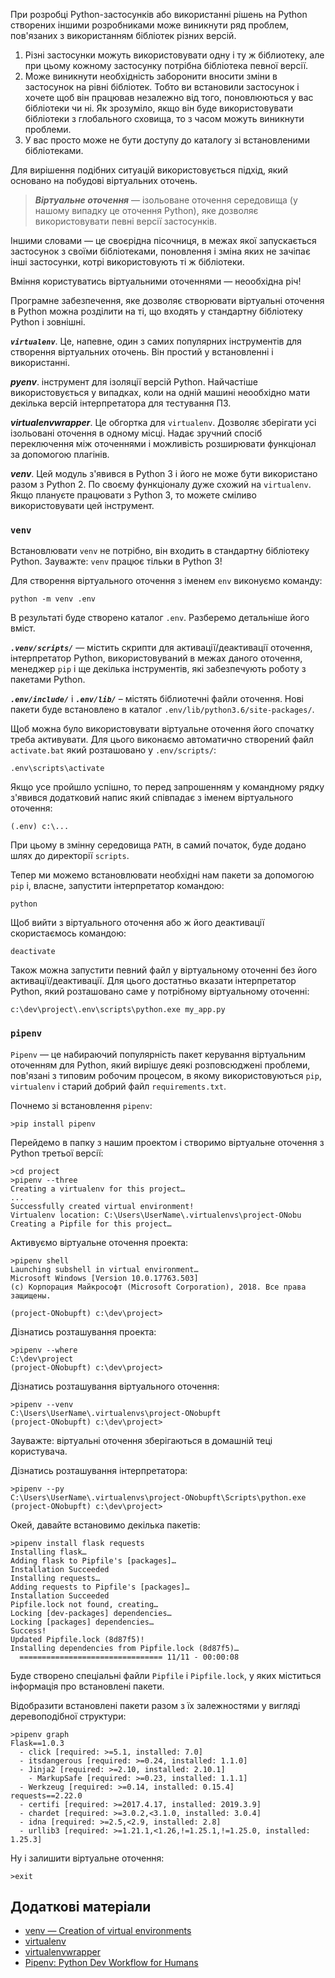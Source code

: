 При розробці Python-застосунків або використанні рішень на Python створених іншими розробниками може виникнути ряд проблем, пов'язаних з використанням бібліотек різних версій. 

1. Різні застосунки можуть використовувати одну і ту ж біблиотеку, 
але при цьому кожному застосунку потрібна бібліотека певної версії.
1. Може виникнути необхідність заборонити вносити зміни в застосунок на рівні бібліотек. 
Тобто ви встановили застосунок і хочете щоб він працював незалежно від того, поновлюються у вас бібліотеки чи ні. 
Як зрозуміло, якщо він буде використовувати бібліотеки з глобального сховища, 
то з часом можуть виникнути проблеми. 
1. У вас просто може не бути доступу до каталогу зі встановленими бібліотеками.

Для вирішення подібних ситуацій використовується підхід, 
який основано на побудові віртуальних оточень. 

> ***Віртуальне оточення*** — ізольоване оточення середовища (у нашому випадку це оточення Python), 
яке дозволяє використовувати певні версії застосунків. 

Іншими словами  — це своєрідна пісочниця, 
в межах якої запускається застосунок з своїми бібліотеками, 
поновлення і зміна яких не зачіпає інші застосунки, котрі використовують ті ж бібліотеки.

Вміння користуватись віртуальними оточеннями — неообхідна річ!

Програмне забезпечення, яке дозволяє створювати віртуальні оточення в Python 
можна розділити на ті, 
що входять у стандартну бібліотеку Python і зовнішні. 

***`virtualenv`***. 
Це, напевне, один з самих популярних інструментів для створення віртуальних оточень. 
Він простий у встановленні і використанні. 

***pyenv***. 
інструмент для ізоляції версій Python. 
Найчастіше використовується у випадках, коли на одній машині неообхідно мати декілька версій інтерпретатора для тестування ПЗ. 

***virtualenvwrapper***. 
Це обгортка для `virtualenv`. 
Дозволяє зберігати усі ізольовані оточення в одному місці. 
Надає зручний спосіб переключення між оточеннями і можливість розширювати функціонал за допомогою плагінів. 

***venv***. 
Цей модуль з'явився в Python 3 і його не може бути використано разом з Python 2. 
По своєму функціоналу дуже схожий на `virtualenv`. 
Якщо плануєте працювати з Python 3, то можете сміливо використовувати цей інструмент. 

### `venv`

Встановлювати `venv` не потрібно, він входить в стандартну бібліотеку Python. 
Зауважте: `venv` працює тільки в Python 3! 

Для створення віртуального оточення з іменем `env` виконуємо команду: 

	python -m venv .env
	
В результаті буде створено каталог `.env`. 
Разберемо детальніше його вміст. 

***`.venv/scripts/`*** — містить скрипти для активації/деактивації оточення, 
інтерпретатор Python, використовуваний в межах даного оточення, менеджер `pip` і ще декілька інструментів,  які забезпечують роботу з пакетами Python. 

***`.env/include/`*** і ***`.env/lib/`*** – містять біблиотечні файли оточення. 
Нові пакети буде встановлено в каталог `.env/lib/python3.6/site-packages/`. 

Щоб можна було використовувати віртуальне оточення його спочатку треба активувати. 
Для цього виконаємо автоматично створений файл `activate.bat` який розташовано у `.env/scripts/`: 

	.env\scripts\activate
	
Якщо усе пройшло успішно, то перед запрошенням у командному рядку з'явився додатковий напис який співпадає з іменем віртуального оточення:

	(.env) c:\...
	
При цьому в змінну середовища `PATH`, в самий початок, буде додано шлях до директорії `scripts`. 

Тепер ми можемо встановлювати необхідні нам пакети за допомогою `pip` і, власне, запустити інтерпретатор командою: 

	python

Щоб вийти з віртуального оточення або ж його деактивації скористаємось командою:
 
	deactivate

Також можна запустити певний файл у віртуальному оточенні без його активації/деактивації. 
Для цього достатньо вказати інтерпретатор Python, 
який розташовано саме у потрібному віртуальному оточенні:

	c:\dev\project\.env\scripts\python.exe my_app.py
	
	
### `pipenv`

`Pipenv` — це набираючий популярність пакет керування віртуальним оточенням для Python, який вирішує деякі розповсюджені проблеми, пов'язані з типовим робочим процесом, в якому використовуються `pip`, `virtualenv` і старий добрий файл `requirements.txt`. 

Почнемо зі встановлення `pipenv`:

	>pip install pipenv
	
Перейдемо в папку з нашим проектом і створимо віртуальне оточення з Python третьої версії:

	>cd project
	>pipenv --three
	Creating a virtualenv for this project…
	...
	Successfully created virtual environment!
	Virtualenv location: C:\Users\UserName\.virtualenvs\project-ONobu
	Creating a Pipfile for this project…
	
Активуємо віртуальне оточення проекта:

	>pipenv shell
	Launching subshell in virtual environment…
	Microsoft Windows [Version 10.0.17763.503]
	(c) Корпорация Майкрософт (Microsoft Corporation), 2018. Все права защищены.

	(project-ONobupft) c:\dev\project>

Дізнатись розташування проекта:

	>pipenv --where
	C:\dev\project
	(project-ONobupft) c:\dev\project>
	
Дізнатись розташування віртуального оточення: 

	>pipenv --venv
	C:\Users\UserName\.virtualenvs\project-ONobupft
	(project-ONobupft) c:\dev\project>

Зауважте: віртуальні оточення зберігаються в домашній теці користувача. 

Дізнатись розташування інтерпретатора: 

	>pipenv --py
	C:\Users\UserName\.virtualenvs\project-ONobupft\Scripts\python.exe
	(project-ONobupft) c:\dev\project>

Окей, давайте встановимо декілька пакетів: 

	>pipenv install flask requests
	Installing flask…
	Adding flask to Pipfile's [packages]…
	Installation Succeeded
	Installing requests…
	Adding requests to Pipfile's [packages]…
	Installation Succeeded
	Pipfile.lock not found, creating…
	Locking [dev-packages] dependencies…
	Locking [packages] dependencies…
	Success!
	Updated Pipfile.lock (8d87f5)!
	Installing dependencies from Pipfile.lock (8d87f5)…
	  ================================ 11/11 - 00:00:08

Буде створено спеціальні файли `Pipfile` і `Pipfile.lock`, у яких міститься інформація про встановлені пакети. 

Відобразити встановлені пакети разом з їх залежностями у вигляді деревоподібної структури: 

	>pipenv graph
	Flask==1.0.3
	  - click [required: >=5.1, installed: 7.0]
	  - itsdangerous [required: >=0.24, installed: 1.1.0]
	  - Jinja2 [required: >=2.10, installed: 2.10.1]
		- MarkupSafe [required: >=0.23, installed: 1.1.1]
	  - Werkzeug [required: >=0.14, installed: 0.15.4]
	requests==2.22.0
	  - certifi [required: >=2017.4.17, installed: 2019.3.9]
	  - chardet [required: >=3.0.2,<3.1.0, installed: 3.0.4]
	  - idna [required: >=2.5,<2.9, installed: 2.8]
	  - urllib3 [required: >=1.21.1,<1.26,!=1.25.1,!=1.25.0, installed: 1.25.3]

Ну і залишити віртуальне оточення: 
	
	>exit
	

















## Додаткові матеріали

- [venv — Creation of virtual environments](https://docs.python.org/3/library/venv.html)
- [virtualenv](https://virtualenv.pypa.io/en/stable/)
- [virtualenvwrapper](https://virtualenvwrapper.readthedocs.io/en/latest/)
- [Pipenv: Python Dev Workflow for Humans]()